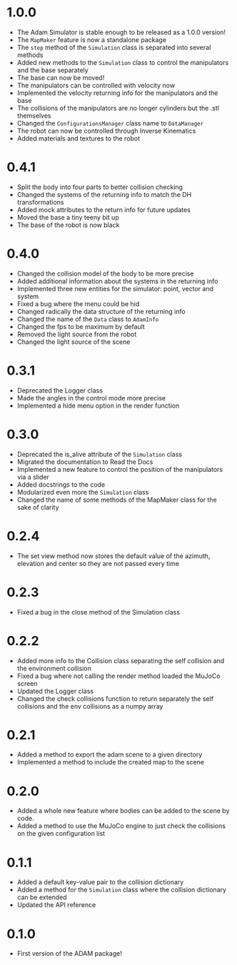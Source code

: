 # 1.0.0
- The Adam Simulator is stable enough to be released as a 1.0.0 version!
- The `MapMaker` feature is now a standalone package
- The `step` method of the `Simulation` class is separated into several methods
- Added new methods to the `Simulation` class to control the manipulators and the base separately
- The base can now be moved!
- The manipulators can be controlled with velocity now
- Implemented the velocity returning info for the manipulators and the base
- The collisions of the manipulators are no longer cylinders but the .stl themselves
- Changed the `ConfigurationsManager` class name to `DataManager`
- The robot can now be controlled through Inverse Kinematics
- Added materials and textures to the robot

# 0.4.1
- Split the body into four parts to better collision checking
- Changed the systems of the returning info to match the DH transformations
- Added mock attributes to the return info for future updates
- Moved the base a tiny teeny bit up
- The base of the robot is now black

# 0.4.0
- Changed the collision model of the body to be more precise
- Added additional information about the systems in the returning info
- Implemented three new entities for the simulator: point, vector and system
- Fixed a bug where the menu could be hid
- Changed radically the data structure of the returning info
- Changed the name of the `Data` class to `AdamInfo`
- Changed the fps to be maximum by default
- Removed the light source from the robot
- Changed the light source of the scene
  
# 0.3.1
- Deprecated the Logger class
- Made the angles in the control mode more precise
- Implemented a hide menu option in the render function

# 0.3.0
- Deprecated the is_alive attribute of the ```Simulation``` class
- Migrated the documentation to Read the Docs
- Implemented a new feature to control the position of the manipulators via a slider
- Added docstrings to the code
- Modularized even more the ```Simulation``` class
- Changed the name of some methods of the MapMaker class for the sake of clarity

# 0.2.4
- The set view method now stores the default value of the azimuth, elevation and center so they are not passed every time

# 0.2.3
- Fixed a bug in the close method of the Simulation class

# 0.2.2
- Added more info to the Collision class separating the self collision and the environment collision
- Fixed a bug where not calling the render method loaded the MuJoCo screen
- Updated the Logger class
- Changed the check collisions function to return separately the self collisions and the env collisions as a numpy array

# 0.2.1
- Added a method to export the adam scene to a given directory
- Implemented a method to include the created map to the scene

# 0.2.0
- Added a whole new feature where bodies can be added to the scene by code.
- Added a method to use the MuJoCo engine to just check the collisions on the given configuration list

# 0.1.1
- Added a default key-value pair to the collision dictionary
- Added a method for the ```Simulation``` class where the collision dictionary can be extended
- Updated the API reference

# 0.1.0
- First version of the ADAM package!